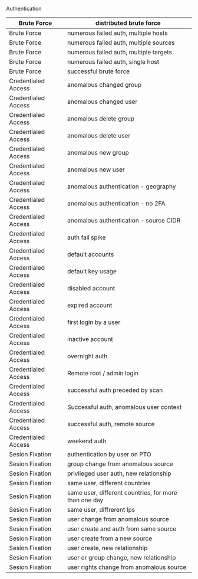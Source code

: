 Authentication

| Brute Force         | distributed brute force                               |
|---------------------|-------------------------------------------------------|
| Brute Force         | numerous failed auth, multiple hosts                  |
| Brute Force         | numerous failed auth, multiple sources                |
| Brute Force         | numerous failed auth, multiple targets                |
| Brute Force         | numerous failed auth, single host                     |
| Brute Force         | successful brute force                                |
| Credentialed Access |  anomalous changed group                              |
| Credentialed Access |  anomalous changed user                               |
| Credentialed Access |  anomalous delete group                               |
| Credentialed Access |  anomalous delete user                                |
| Credentialed Access |  anomalous new group                                  |
| Credentialed Access |  anomalous new user                                   |
| Credentialed Access | anomalous authentication - geography                  |
| Credentialed Access | anomalous authentication - no 2FA                     |
| Credentialed Access | anomalous authentication - source CIDR                |
| Credentialed Access | auth fail spike                                       |
| Credentialed Access | default accounts                                      |
| Credentialed Access | default key usage                                     |
| Credentialed Access | disabled account                                      |
| Credentialed Access | expired account                                       |
| Credentialed Access | first login by a user                                 |
| Credentialed Access | inactive account                                      |
| Credentialed Access | overnight auth                                        |
| Credentialed Access | Remote root / admin login                             |
| Credentialed Access | successful auth preceded by scan                      |
| Credentialed Access | Successful auth, anomalous user context               |
| Credentialed Access | successful auth, remote source                        |
| Credentialed Access | weekend auth                                          |
| Sesion Fixation     | authentication by user on PTO                         |
| Sesion Fixation     | group change from anomalous source                    |
| Sesion Fixation     | privlieged user auth, new relationship                |
| Sesion Fixation     | same user, different countries                        |
| Sesion Fixation     | same user, different countries, for more than one day |
| Sesion Fixation     | same user, diffrerent Ips                             |
| Sesion Fixation     | user change from anomalous source                     |
| Sesion Fixation     | user create and auth from same source                 |
| Sesion Fixation     | user create from a new source                         |
| Sesion Fixation     | user create, new relationship                         |
| Sesion Fixation     | user or group change, new relationship                |
| Sesion Fixation     | user rights change from anomalous source              |
